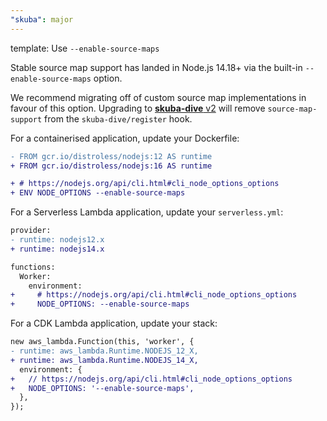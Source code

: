 ```yaml
---
"skuba": major
---
```


template: Use `--enable-source-maps`

Stable source map support has landed in Node.js 14.18+ via the built-in `--enable-source-maps` option.

We recommend migrating off of custom source map implementations in favour of this option. Upgrading to [**skuba-dive** v2](https://github.com/seek-oss/skuba-dive/releases/tag/v2.0.0) will remove `source-map-support` from the `skuba-dive/register` hook.

For a containerised application, update your Dockerfile:

```diff
- FROM gcr.io/distroless/nodejs:12 AS runtime
+ FROM gcr.io/distroless/nodejs:16 AS runtime

+ # https://nodejs.org/api/cli.html#cli_node_options_options
+ ENV NODE_OPTIONS --enable-source-maps
```

For a Serverless Lambda application, update your `serverless.yml`:

```diff
provider:
- runtime: nodejs12.x
+ runtime: nodejs14.x

functions:
  Worker:
    environment:
+     # https://nodejs.org/api/cli.html#cli_node_options_options
+     NODE_OPTIONS: --enable-source-maps
```

For a CDK Lambda application, update your stack:

```diff
new aws_lambda.Function(this, 'worker', {
- runtime: aws_lambda.Runtime.NODEJS_12_X,
+ runtime: aws_lambda.Runtime.NODEJS_14_X,
  environment: {
+   // https://nodejs.org/api/cli.html#cli_node_options_options
+   NODE_OPTIONS: '--enable-source-maps',
  },
});
```
